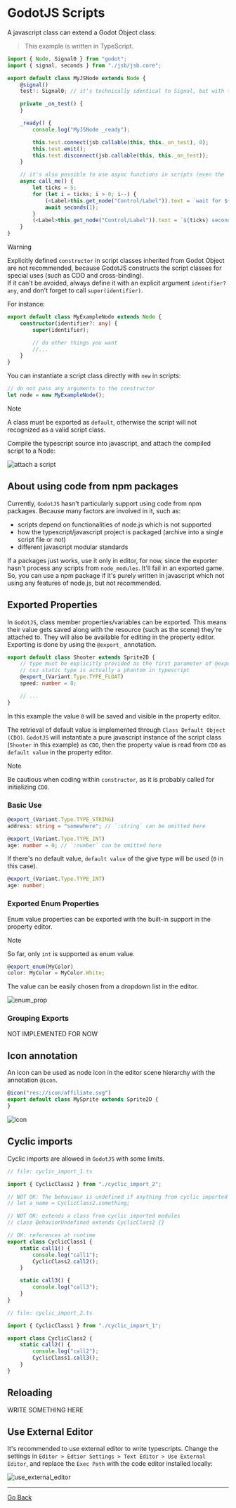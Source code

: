 
# GodotJS Scripts
A javascript class can extend a Godot Object class:

> This example is written in TypeScript.

```ts
import { Node, Signal0 } from "godot";
import { signal, seconds } from "./jsb/jsb.core";

export default class MyJSNode extends Node {
    @signal()
    test!: Signal0; // it's technically identical to Signal, but with type restriction for parameters

    private _on_test() {
    }

    _ready() {
        console.log("MyJSNode _ready");

        this.test.connect(jsb.callable(this, this._on_test), 0);
        this.test.emit();
        this.test.disconnect(jsb.callable(this, this._on_test));
    }

    // it's also possible to use async functions in scripts (even the `_ready` call)
    async call_me() {
        let ticks = 5;
        for (let i = ticks; i > 0; i--) {
            (<Label>this.get_node("Control/Label")).text = `wait for ${i} seconds with await`;
            await seconds(1);
        }
        (<Label>this.get_node("Control/Label")).text = `${ticks} seconds passed`;
    }
}
```

> [!WARNING]
> Explicitly defined `constructor` in script classes inherited from Godot Object are not recommended, because GodotJS constructs the script classes for special uses (such as CDO and cross-binding).  
> If it can't be avoided, always define it with an explicit argument `identifier? any`, and don't forget to call `super(identifier)`.

For instance:
```ts
export default class MyExampleNode extends Node {
    constructor(identifier?: any) {
        super(identifier);

        // do other things you want
        //...
    }
}
```

You can instantiate a script class directly with `new` in scripts:
```ts
// do not pass any arguments to the constructor
let node = new MyExampleNode();
```

> [!NOTE]
> A class must be exported as `default`, otherwise the script will not recognized as a valid script class.

Compile the typescript source into javascript, and attach the compiled script to a Node:

![attach a script](./assets/attach_script.png)

## About using code from npm packages

Currently, `GodotJS` hasn't particularly support using code from npm packages. Because many factors are involved in it, such as:
* scripts depend on functionalities of node.js which is not supported
* how the typescript/javascript project is packaged (archive into a single script file or not) 
* different javascript modular standards

If a packages just works, use it only in editor, for now, since the exporter hasn't process any scripts from `node_modules`. It'll fail in an exported game.  
So, you can use a npm package if it's purely written in javascript which not using any features of node.js, but not recommended.  

## Exported Properties
In `GodotJS`, class member properties/variables can be exported. This means their value gets saved along with the resource (such as the scene) they're attached to. They will also be available for editing in the property editor. Exporting is done by using the `@export_` annotation.

```ts
export default class Shooter extends Sprite2D {
    // type must be explicitly provided as the first parameter of @export_
    // cuz static type is actually a phantom in typescript
    @export_(Variant.Type.TYPE_FLOAT)
    speed: number = 0;

    // ...
}
```

In this example the value `0` will be saved and visible in the property editor.  

The retrieval of default value is implemented through `Class Default Object (CDO)`. `GodotJS` will instantiate a pure javascript instance of the script class (`Shooter` in this example) as `CDO`, then the property value is read from `CDO` as `default value` in the property editor. 

> [!NOTE] 
> Be cautious when coding within `constructor`, as it is probably called for initializing `CDO`.

### Basic Use

```ts 
@export_(Variant.Type.TYPE_STRING)
address: string = "somewhere"; // `:string` can be omitted here

@export_(Variant.Type.TYPE_INT)
age: number = 0; // `:number` can be omitted here
```

If there's no default value, `default value` of the give type will be used (`0` in this case).
```ts 
@export_(Variant.Type.TYPE_INT)
age: number;
```

### Exported Enum Properties
Enum value properties can be exported with the built-in support in the property editor.

> [!NOTE]
> So far, only `int` is supported as enum value.

```ts
@export_enum(MyColor)
color: MyColor = MyColor.White;
```

The value can be easily chosen from a dropdown list in the editor.  

![enum_prop](./assets/export_enum_inspector.png)

### Grouping Exports
NOT IMPLEMENTED FOR NOW

## Icon annotation

An icon can be used as node icon in the editor scene hierarchy with the annotation `@icon`.

```ts
@icon("res://icon/affiliate.svg")
export default class MySprite extends Sprite2D {
}
```

![icon](./assets/script_icon_annotation.png)

## Cyclic imports
Cyclic imports are allowed in `GodotJS` with some limits.

```ts
// file: cyclic_import_1.ts

import { CyclicClass2 } from "./cyclic_import_2";

// NOT OK: The behaviour is undefined if anything from cyclic imported modules is referenced in the script compile-run scope
// let a_name = CyclicClass2.something;

// NOT OK: extends a class from cyclic imported modules
// class BehaviorUndefined extends CyclicClass2 {}

// OK: references at runtime
export class CyclicClass1 {
    static call1() {
        console.log("call1");
        CyclicClass2.call2();
    }

    static call3() {
        console.log("call3");
    }
}
```

```ts
// file: cyclic_import_2.ts

import { CyclicClass1 } from "./cyclic_import_1";

export class CyclicClass2 {
    static call2() {
        console.log("call2");
        CyclicClass1.call3();
    }
}
```

## Reloading
WRITE SOMETHING HERE


## Use External Editor
It's recommended to use external editor to write typescripts. Change the settings in `Editor > Edtior Settings > Text Editor > Use External Editor`, and replace the `Exec Path` with the code editor installed locally:

![use_external_editor](./assets/use_external_editor.png)


---

[Go Back](../README.md)
